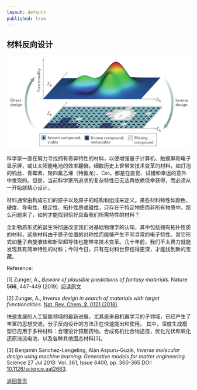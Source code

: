 ```yaml
---
layout: default
published: true
---
```


## 材料反向设计

![材料的直接设计与反向设计](assets/images/invdesign.png "InverseDesignPicture")

科学家一直在努力寻找拥有奇异特性的材料，以便增强量子计算机、触摸屏和电子显示屏，或让太阳能电池的效率翻倍。细数历史上曾带来技术变革的材料，如灯泡的钨丝、青霉素、聚四氟乙烯（特氟龙）、C<font size="1">60</font>，都是在直觉、试错和幸运的意外中发现的。但是，当前科学家所追求的复杂特性已无法再依赖侥幸获得，而必须从一开始就精心设计。

材料通常由构成它们的原子以及原子的结构和组成来定义。某些材料特性如颜色、硬度、导电性、稳定性、拓扑性质或磁性，只存在于特定物质而非所有物质中。那么问题来了，如何才能找到恰好具备我们所需特性的材料？

全新物质形式的诞生将彻底改变我们对基础物理学的认知，其中包括拥有拓扑性质的材料，这些材料由于原子位置的对称性而能够产生不同寻常的电子特性。其它形式如量子自旋液体和新型超导体也能带来技术变革。几十年前，我们不太费力就能发现具有简单特性的材料；今时今日，只有在材料世界挖得更深，才能找到新的宝藏。


Reference: 

[1] Zunger, A., *Beware of plausible predictions of fantasy materials.* Nature **566**, 447-449 (2019). [阅读原文](https://www.nature.com/articles/d41586-019-00676-y)

[2] Zunger, A., *Inverse design in search of materials with target functionalities.* [Nat. Rev. Chem. **2**, 0121 (2018)](https://www.nature.com/articles/s41570-018-0121).

快速发展的人工智能领域的最新进展，尤其是来自机器学习的子领域，已经产生了丰富的思想交流，分子反向设计的方法正在快速提出和使用。 其中，深度生成模型已应用于多种材料：合理设计预期药物，合成有机化合物途径，优化光伏和氧化还原液流电池，以及各种其他固态材料[3]。

[3] Benjamin Sanchez-Lengeling, Alán Aspuru-Guzik, *Inverse molecular design using machine learning: Generative models for matter engineering.* Science  27 Jul 2018: Vol. 361, Issue 6400, pp. 360-365 DOI: [10.1126/science.aat2663](https://dx.doi.org/10.1126/science.aat2663).

[返回首页](./index.md)
